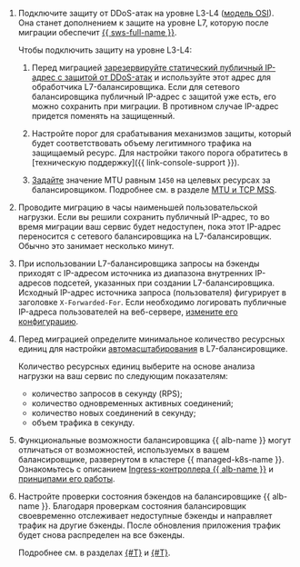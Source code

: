 1. Подключите защиту от DDoS-атак на уровне L3-L4 ([модель OSI](https://ru.wikipedia.org/wiki/Сетевая_модель_OSI)). Она станет дополнением к защите на уровне L7, которую после миграции обеспечит [{{ sws-full-name }}](../../../smartwebsecurity/).

    Чтобы подключить защиту на уровне L3-L4:

    1. Перед миграцией [зарезервируйте статический публичный IP-адрес с защитой от DDoS-атак](../../../vpc/operations/enable-ddos-protection.md#enable-on-reservation) и используйте этот адрес для обработчика L7-балансировщика. Если для сетевого балансировщика публичный IP-адрес с защитой уже есть, его можно сохранить при миграции. В противном случае IP-адрес придется поменять на защищенный.

    1. Настройте порог для срабатывания механизмов защиты, который будет соответствовать объему легитимного трафика на защищаемый ресурс. Для настройки такого порога обратитесь в [техническую поддержку]({{ link-console-support }}).

    1. [Задайте](../../../vpc/operations/adjust-mtu-ddos-protection.md) значение MTU равным `1450` на целевых ресурсах за балансировщиком. Подробнее см. в разделе [MTU и TCP MSS](../../../vpc/concepts/mtu-mss.md).

1. Проводите миграцию в часы наименьшей пользовательской нагрузки. Если вы решили сохранить публичный IP-адрес, то во время миграции ваш сервис будет недоступен, пока этот IP-адрес переносится с сетевого балансировщика на L7-балансировщик. Обычно это занимает несколько минут.

1. При использовании L7-балансировщика запросы на бэкенды приходят с IP-адресом источника из диапазона внутренних IP-адресов подсетей, указанных при создании L7-балансировщика. Исходный IP-адрес источника запроса (пользователя) фигурирует в заголовке `X-Forwarded-For`. Если необходимо логировать публичные IP-адреса пользователей на веб-сервере, [измените его конфигурацию](../../../troubleshooting/application-load-balancer/how-to/getting-external-src-ip-in-x-forwarded-for-headers.md).

1. Перед миграцией определите минимальное количество ресурсных единиц для настройки [автомасштабирования](../../../application-load-balancer/concepts/application-load-balancer.md#lcu-scaling) в L7-балансировщике.

    Количество ресурсных единиц выберите на основе анализа нагрузки на ваш сервис по следующим показателям:

    * количество запросов в секунду (RPS);
    * количество одновременных активных соединений;
    * количество новых соединений в секунду;
    * объем трафика в секунду.

1. Функциональные возможности балансировщика {{ alb-name }} могут отличаться от возможностей, используемых в вашем балансировщике, развернутом в кластере {{ managed-k8s-name }}. Ознакомьтесь с описанием [Ingress-контроллера {{ alb-name }}](../../../application-load-balancer/tools/k8s-ingress-controller/index.md) и [принципами его работы](../../../application-load-balancer/tools/k8s-ingress-controller/principles.md).

1. Настройте проверки состояния бэкендов на балансировщике {{ alb-name }}. Благодаря проверкам состояния балансировщик своевременно отслеживает недоступные бэкенды и направляет трафик на другие бэкенды. После обновления приложения трафик будет снова распределен на все бэкенды.

    Подробнее см. в разделах [{#T}](../../../application-load-balancer/concepts/best-practices.md) и [{#T}](../../../application-load-balancer/k8s-ref/service-for-ingress.md#annotations).
